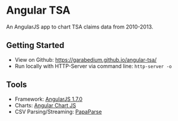 # Angular TSA
An AngularJS app to chart TSA claims data from 2010-2013.

## Getting Started
- View on Github: https://garabedium.github.io/angular-tsa/
- Run locally with HTTP-Server via command line: `http-server -o`

## Tools
- Framework: [AngularJS 1.7.0](https://angularjs.org/)
- Charts: [Angular Chart JS](http://jtblin.github.io/angular-chart.js/)
- CSV Parsing/Streaming: [PapaParse](https://www.papaparse.com/)